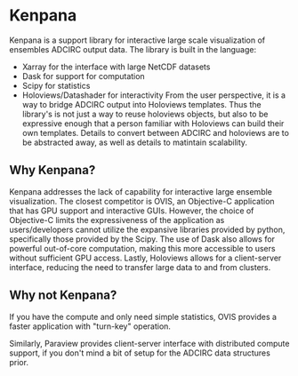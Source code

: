 # Kenpana 
Kenpana is a support library for interactive large scale visualization of ensembles ADCIRC output data. The library is built in the language: 
- Xarray for the interface with large NetCDF datasets 
- Dask for support for computation
- Scipy for statistics 
- Holoviews/Datashader for interactivity
From the user perspective, it is a way to bridge ADCIRC output into Holoviews templates. Thus the library's is not just a way to reuse holoviews objects, but also to be expressive enough that a person familiar with Holoviews can build their own templates. Details to convert between ADCIRC and holoviews are to be abstracted away, as well as details to matintain scalability. 

## Why Kenpana? 
Kenpana addresses the lack of capability for interactive large ensemble visualization. The closest competitor is OVIS, an Objective-C application that has GPU support and interactive GUIs. However, the choice of Objective-C limits the expressiveness of the application as users/developers cannot utilize the expansive libraries provided by python, specifically those provided by the Scipy. The use of Dask also allows for powerful out-of-core computation, making this more accessible to users without sufficient GPU access. Lastly, Holoviews allows for a client-server interface, reducing the need to transfer large data to and from clusters. 

## Why not Kenpana? 
If you have the compute and only need simple statistics, OVIS provides a faster application with "turn-key" operation. 

Similarly, Paraview provides client-server interface with distributed compute support, if you don't mind a bit of setup for the ADCIRC data structures prior. 

